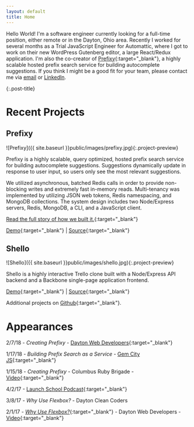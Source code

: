```yaml
---
layout: default
title: Home
---
```


Hello World! I'm a software engineer currently looking for a full-time position, either remote or in the Dayton, Ohio area. Recently I worked for several months as a Trial JavaScript Engineer for Automattic, where I got to work on their new WordPress Gutenberg editor, a large React/Redux application. I'm also the co-creator of [Prefixy](https://www.prefixy.io/){:target="_blank"}, a highly scalable hosted prefix search service for building autocomplete suggestions. If you think I might be a good fit for your team, please contact me via <a href="mailto:jay.shenk@gmail.com">email</a> or <a href="https://www.linkedin.com/in/jay-shenk/" target="_blank">LinkedIn</a>.

{:.post-title}
# Recent Projects

## Prefixy

![Prefixy]({{ site.baseurl }}public/images/prefixy.jpg){:.project-preview}

Prefixy is a highly scalable, query optimized, hosted prefix search service for building autocomplete suggestions. Suggestions dynamically update in response to user input, so users only see the most relevant suggestions.

We utilized asynchronous, batched Redis calls in order to provide non-blocking writes and extremely fast in-memory reads. Multi-tenancy was implemented by utilizing JSON web tokens, Redis namespacing, and MongoDB collections. The system design includes two Node/Express servers, Redis, MongoDB, a CLI, and a JavaScript client.

[Read the full story of how we built it.](https://prefixy.github.io/){:target="_blank"}

[Demo](https://www.prefixy.io/){:target="_blank"} \|
[Source](https://github.com/prefixy/prefixy){:target="_blank"}

## Shello

![Shello]({{ site.baseurl }}public/images/shello.jpg){:.project-preview}

Shello is a highly interactive Trello clone built with a Node/Express API backend and a Backbone single-page application frontend.

[Demo](https://boiling-falls-66079.herokuapp.com/){:target="_blank"} \|
[Source](https://github.com/jayshenk/shello){:target="_blank"}

Additional projects on [Github](https://github.com/jayshenk){:target="_blank"}.

# Appearances

2/7/18 - *Creating Prefixy* - [Dayton Web Developers](https://www.meetup.com/dayton-web-developers/events/ndsqfnyxdbkb/){:target="_blank"}

1/17/18 - *Building Prefix Search as a Service* - [Gem City JS](http://gemcityjs.com/){:target="_blank"}

1/15/18 - *Creating Prefixy* - Columbus Ruby Brigade - [Video](https://drive.google.com/open?id=1DdSSlMZBiww85MxKeKMBAC9SorsNK1-K){:target="_blank"}

4/2/17 - [Launch School Podcast](https://launchschool.com/blog/meet-a-student-jay-shenk){:target="_blank"}

3/8/17 - *Why Use Flexbox?* - Dayton Clean Coders

2/1/17 - [*Why Use Flexbox?*](https://youtu.be/v8fcG1ZO5Ig){:target="_blank"} - Dayton Web Developers - [Video](https://youtu.be/v8fcG1ZO5Ig){:target="_blank"}
